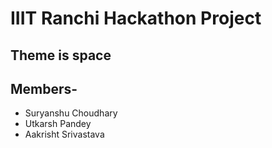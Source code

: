 # IIIT Ranchi Hackathon Project

## Theme is space

## Members-
- Suryanshu Choudhary
- Utkarsh Pandey
- Aakrisht Srivastava